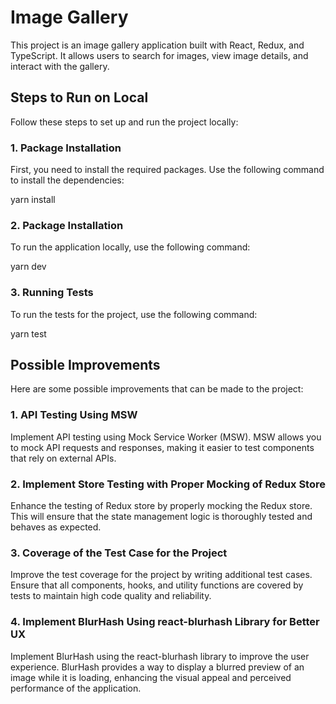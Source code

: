 # Image Gallery

This project is an image gallery application built with React, Redux, and TypeScript. It allows users to search for images, view image details, and interact with the gallery.

## Steps to Run on Local

Follow these steps to set up and run the project locally:

### 1. Package Installation

First, you need to install the required packages. Use the following command to install the dependencies:

yarn install

### 2. Package Installation

To run the application locally, use the following command:

yarn dev


### 3. Running Tests
To run the tests for the project, use the following command:

yarn test



## Possible Improvements
Here are some possible improvements that can be made to the project:

### 1. API Testing Using MSW
Implement API testing using Mock Service Worker (MSW). MSW allows you to mock API requests and responses, making it easier to test components that rely on external APIs.

### 2. Implement Store Testing with Proper Mocking of Redux Store
Enhance the testing of Redux store by properly mocking the Redux store. This will ensure that the state management logic is thoroughly tested and behaves as expected.

### 3. Coverage of the Test Case for the Project
Improve the test coverage for the project by writing additional test cases. Ensure that all components, hooks, and utility functions are covered by tests to maintain high code quality and reliability.

### 4. Implement BlurHash Using react-blurhash Library for Better UX
Implement BlurHash using the react-blurhash library to improve the user experience. BlurHash provides a way to display a blurred preview of an image while it is loading, enhancing the visual appeal and perceived performance of the application.
